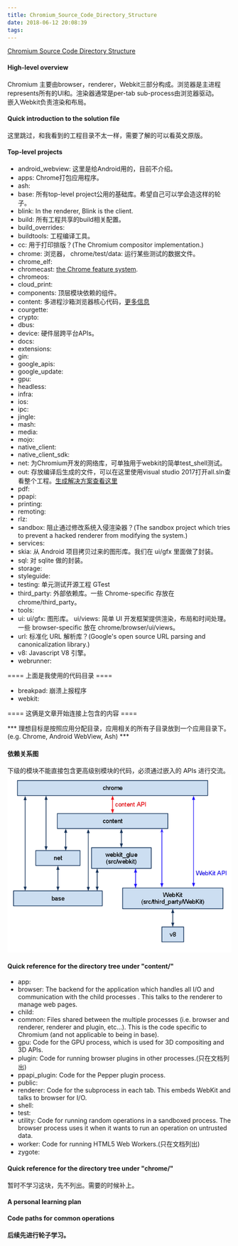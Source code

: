 ```yaml
---
title: Chromium_Source_Code_Directory_Structure
date: 2018-06-12 20:08:39
tags:
---
```

[Chromium Source Code Directory Structure](https://www.chromium.org/developers/how-tos/getting-around-the-chrome-source-code)

#### High-level overview
Chromium 主要由browser，renderer，Webkit三部分构成。浏览器是主进程represents所有的UI和。渲染器通常是per-tab sub-process由浏览器驱动。  
嵌入Webkit负责渲染和布局。

#### Quick introduction to the solution file
这里跳过，和我看到的工程目录不太一样，需要了解的可以看英文原版。

#### Top-level projects
 * android_webview: 这里是给Android用的，目前不介绍。
 * apps: Chrome打包应用程序。
 * ash:
 * base: 所有top-level project公用的基础库。希望自己可以学会造这样的轮子。
 * blink: In the renderer, Blink is the client.
 * build: 所有工程共享的build相关配置。
 * build_overrides:
 * buildtools: 工程编译工具。
 * cc: 用于打印排版？(The Chromium compositor implementation.)
 * chrome: 浏览器， chrome/test/data: 运行某些测试的数据文件。
 * chrome_elf:
 * chromecast: [the Chrome feature system](https://chromium.googlesource.com/chromium/src/+/master/base/feature_list.h).
 * chromeos:
 * cloud_print:
 * components: 顶层模块依赖的组件。
 * content: 多进程沙箱浏览器核心代码，[更多信息](https://www.chromium.org/developers/content-module)
 * courgette:
 * crypto:
 * dbus:
 * device: 硬件层跨平台APIs。
 * docs:
 * extensions:
 * gin:
 * google_apis:
 * google_update:
 * gpu:
 * headless:
 * infra:
 * ios:
 * ipc:
 * jingle:
 * mash:
 * media:
 * mojo:
 * native_client:
 * native_client_sdk:
 * net: 为Chromium开发的网络库，可单独用于webkit的简单test_shell测试。
 * out: 存放编译后生成的文件，可以在这里使用visual studio 2017打开all.sln查看整个工程。[生成解决方案查看这里](https://israel-liu.github.io/2018/06/12/Building-Chromium-for-Windows/)
 * pdf:
 * ppapi:
 * printing:
 * remoting:
 * rlz:
 * sandbox: 阻止通过修改系统入侵渲染器？(The sandbox project which tries to prevent a hacked renderer from modifying the system.)
 * services:
 * skia: 从 Android 项目拷贝过来的图形库。我们在 ui/gfx 里面做了封装。
 * sql: 对 sqlite 做的封装。
 * storage:
 * styleguide:
 * testing: 单元测试开源工程 GTest
 * third_party: 外部依赖库。一些 Chrome-specific 存放在 chrome/third_party。
 * tools:
 * ui: ui/gfx: 图形库。 ui/views: 简单 UI 开发框架提供渲染，布局和时间处理。一些 browser-specific 放在 chrome/browser/ui/views。
 * url: 标准化 URL 解析库？(Google's open source URL parsing and canonicalization library.)
 * v8: Javascript V8 引擎。
 * webrunner:

 ==== 上面是我使用的代码目录 ====
 * breakpad: 崩溃上报程序
 * webkit:

 ==== 这俩是文章开始连接上包含的内容 ====

 *** 理想目标是按照应用分配目录，应用相关的所有子目录放到一个应用目录下。(e.g. Chrome, Android WebView, Ash) ***

 #### 依赖关系图
 下级的模块不能直接包含更高级别模块的代码，必须通过嵌入的 APIs 进行交流。
 ![](https://github.com/israel-Liu/theForger/raw/master/images/dependencies_diagram.png)

 #### Quick reference for the directory tree under "content/"
 * app:
 * browser: The backend for the application which handles all I/O and communication with the child processes . This talks to the renderer to manage web pages.
 * child:
 * common: Files shared between the multiple processes (i.e. browser and renderer, renderer and plugin, etc...). This is the code specific to Chromium (and not applicable to being in base).
 * gpu: Code for the GPU process, which is used for 3D compositing and 3D APIs.
 * plugin: Code for running browser plugins in other processes.(只在文档列出)
 * ppapi_plugin: Code for the Pepper plugin process.
 * public:
 * renderer: Code for the subprocess in each tab. This embeds WebKit and talks to browser for I/O.
 * shell:
 * test:
 * utility: Code for running random operations in a sandboxed process.  The browser process uses it when it wants to run an operation on untrusted data.
 * worker: Code for running HTML5 Web Workers.(只在文档列出)
 * zygote:

 #### Quick reference for the directory tree under "chrome/"
 暂时不学习这块，先不列出。需要的时候补上。

 #### A personal learning plan

 #### Code paths for common operations

 #### 后续先进行轮子学习。
